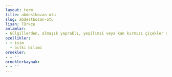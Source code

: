 ```yaml
---
layout: term
title: abdestbozan otu
slug: abdestbozan-otu
lisan: Türkçe
anlamlar:
- Gülgillerden, almaşık yapraklı, yeşilimsi veya kan kırmızı çiçekler açan, idrar söktürmede ve kan dindirmede kullanılan bir bitki (Poterium spinosum)
ozellikler:
- - isim
  - bitki bilimi
ornekler:
- - ''
orneklerkaynak:
- - ''
---
```


